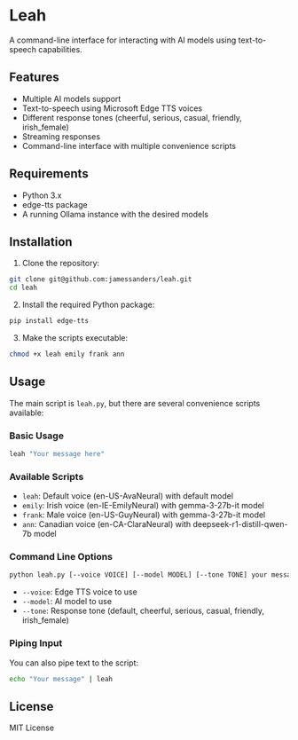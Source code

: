 # Leah

A command-line interface for interacting with AI models using text-to-speech capabilities.

## Features

- Multiple AI models support
- Text-to-speech using Microsoft Edge TTS voices
- Different response tones (cheerful, serious, casual, friendly, irish_female)
- Streaming responses
- Command-line interface with multiple convenience scripts

## Requirements

- Python 3.x
- edge-tts package
- A running Ollama instance with the desired models

## Installation

1. Clone the repository:
```bash
git clone git@github.com:jamessanders/leah.git
cd leah
```

2. Install the required Python package:
```bash
pip install edge-tts
```

3. Make the scripts executable:
```bash
chmod +x leah emily frank ann
```

## Usage

The main script is `leah.py`, but there are several convenience scripts available:

### Basic Usage

```bash
leah "Your message here"
```

### Available Scripts

- `leah`: Default voice (en-US-AvaNeural) with default model
- `emily`: Irish voice (en-IE-EmilyNeural) with gemma-3-27b-it model
- `frank`: Male voice (en-US-GuyNeural) with gemma-3-27b-it model
- `ann`: Canadian voice (en-CA-ClaraNeural) with deepseek-r1-distill-qwen-7b model

### Command Line Options

```bash
python leah.py [--voice VOICE] [--model MODEL] [--tone TONE] your message here
```

- `--voice`: Edge TTS voice to use
- `--model`: AI model to use
- `--tone`: Response tone (default, cheerful, serious, casual, friendly, irish_female)

### Piping Input

You can also pipe text to the script:

```bash
echo "Your message" | leah
```

## License

MIT License 